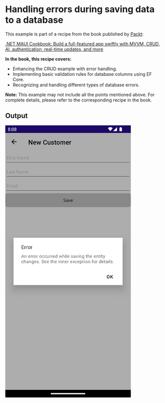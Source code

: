 # Handling errors during saving data to a database
This example is part of a recipe from the book published by [Packt](https://www.packtpub.com/en-us?utm_source=github):

[.NET MAUI Cookbook: Build a full-featured app swiftly with MVVM, CRUD, AI, authentication, real-time updates, and more](https://www.amazon.com/NET-MAUI-Cookbook-full-featured-authentication-ebook/dp/B0DHV34WQ5)

**In the book, this recipe covers:**
* Enhancing the CRUD example with error handling.
* Implementing basic validation rules for database columns using EF Core.
* Recognizing and handling different types of database errors.

**Note:** This example may not include all the points mentioned above. For complete details, please refer to the corresponding recipe in the book.
## Output
![Database validation error](/Images/Database%20Saving%20Error.png)
